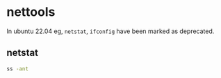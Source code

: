 # nettools

In ubuntu 22.04 eg, `netstat`, `ifconfig` have been marked as deprecated.

## netstat

```bash
ss -ant
```